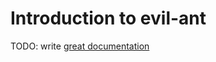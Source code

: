 # Introduction to evil-ant

TODO: write [great documentation](http://jacobian.org/writing/great-documentation/what-to-write/)
